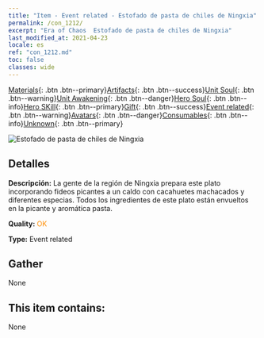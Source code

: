 ```yaml
---
title: "Item - Event related - Estofado de pasta de chiles de Ningxia"
permalink: /con_1212/
excerpt: "Era of Chaos  Estofado de pasta de chiles de Ningxia"
last_modified_at: 2021-04-23
locale: es
ref: "con_1212.md"
toc: false
classes: wide
---
```

 [Materials](/ItemsES/){: .btn .btn--primary}[Artifacts](/ItemsES/Artifacts/){: .btn .btn--success}[Unit Soul](/ItemsES/UnitSoul/){: .btn .btn--warning}[Unit Awakening](/ItemsES/UnitAwakening/){: .btn .btn--danger}[Hero Soul](/ItemsES/HeroSoul/){: .btn .btn--info}[Hero SKill](/ItemsES/HeroSkill/){: .btn .btn--primary}[Gift](/ItemsES/Gift/){: .btn .btn--success}[Event related](/ItemsES/Events/){: .btn .btn--warning}[Avatars](/ItemsES/Avatars/){: .btn .btn--danger}[Consumables](/ItemsES/Consumables/){: .btn .btn--info}[Unknown](/ItemsES/Unknown/){: .btn .btn--primary}

 ![Estofado de pasta de chiles de Ningxia](/images/t/i_81522221.png)

## Detalles
 **Descripción:** La gente de la región de Ningxia prepara este plato incorporando fideos picantes a un caldo con cacahuetes machacados y diferentes especias. Todos los ingredientes de este plato están envueltos en la picante y aromática pasta.

 **Quality:** <span style="color: #FF8C00">OK</span>

 **Type:** Event related

## Gather

  None

## This item contains:

  None

